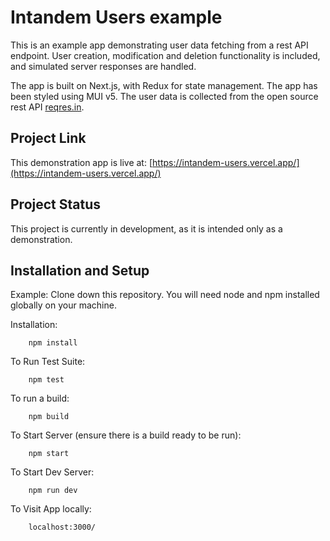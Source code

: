 # Intandem Users example

This is an example app demonstrating user data fetching from a rest API endpoint. User creation, modification and deletion functionality is included, and simulated server responses are handled.

The app is built on Next.js, with Redux for state management. The app has been styled using MUI v5. The user data is collected from the open source rest API [reqres.in](https://reqres.in).

## Project Link

This demonstration app is live at: [https://intandem-users.vercel.app/](https://intandem-users.vercel.app/)

## Project Status

This project is currently in development, as it is intended only as a demonstration.

## Installation and Setup

Example:
Clone down this repository. You will need node and npm installed globally on your machine.

Installation:

        npm install

To Run Test Suite:

        npm test

To run a build:

        npm build

To Start Server (ensure there is a build ready to be run):

        npm start

To Start Dev Server:

        npm run dev

To Visit App locally:

        localhost:3000/
